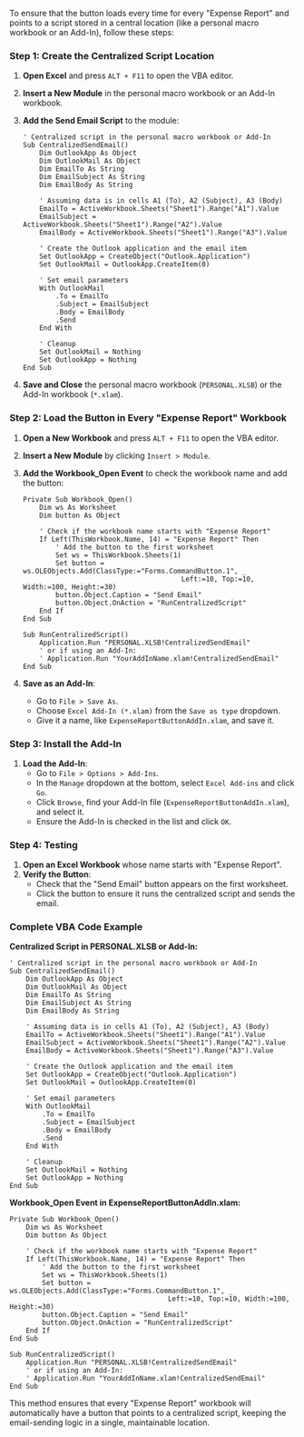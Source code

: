 To ensure that the button loads every time for every "Expense Report" and points to a script stored in a central location (like a personal macro workbook or an Add-In), follow these steps:

### Step 1: Create the Centralized Script Location

1. **Open Excel** and press `ALT + F11` to open the VBA editor.
2. **Insert a New Module** in the personal macro workbook or an Add-In workbook.
3. **Add the Send Email Script** to the module:

   ```vba
   ' Centralized script in the personal macro workbook or Add-In
   Sub CentralizedSendEmail()
       Dim OutlookApp As Object
       Dim OutlookMail As Object
       Dim EmailTo As String
       Dim EmailSubject As String
       Dim EmailBody As String
       
       ' Assuming data is in cells A1 (To), A2 (Subject), A3 (Body)
       EmailTo = ActiveWorkbook.Sheets("Sheet1").Range("A1").Value
       EmailSubject = ActiveWorkbook.Sheets("Sheet1").Range("A2").Value
       EmailBody = ActiveWorkbook.Sheets("Sheet1").Range("A3").Value

       ' Create the Outlook application and the email item
       Set OutlookApp = CreateObject("Outlook.Application")
       Set OutlookMail = OutlookApp.CreateItem(0)

       ' Set email parameters
       With OutlookMail
           .To = EmailTo
           .Subject = EmailSubject
           .Body = EmailBody
           .Send
       End With

       ' Cleanup
       Set OutlookMail = Nothing
       Set OutlookApp = Nothing
   End Sub
   ```

4. **Save and Close** the personal macro workbook (`PERSONAL.XLSB`) or the Add-In workbook (`*.xlam`).

### Step 2: Load the Button in Every "Expense Report" Workbook

1. **Open a New Workbook** and press `ALT + F11` to open the VBA editor.
2. **Insert a New Module** by clicking `Insert > Module`.
3. **Add the Workbook_Open Event** to check the workbook name and add the button:

   ```vba
   Private Sub Workbook_Open()
       Dim ws As Worksheet
       Dim button As Object
       
       ' Check if the workbook name starts with "Expense Report"
       If Left(ThisWorkbook.Name, 14) = "Expense Report" Then
           ' Add the button to the first worksheet
           Set ws = ThisWorkbook.Sheets(1)
           Set button = ws.OLEObjects.Add(ClassType:="Forms.CommandButton.1", _
                                          Left:=10, Top:=10, Width:=100, Height:=30)
           button.Object.Caption = "Send Email"
           button.Object.OnAction = "RunCentralizedScript"
       End If
   End Sub

   Sub RunCentralizedScript()
       Application.Run "PERSONAL.XLSB!CentralizedSendEmail"
       ' or if using an Add-In:
       ' Application.Run "YourAddInName.xlam!CentralizedSendEmail"
   End Sub
   ```

4. **Save as an Add-In**:
   - Go to `File > Save As`.
   - Choose `Excel Add-In (*.xlam)` from the `Save as type` dropdown.
   - Give it a name, like `ExpenseReportButtonAddIn.xlam`, and save it.

### Step 3: Install the Add-In

1. **Load the Add-In**:
   - Go to `File > Options > Add-Ins`.
   - In the `Manage` dropdown at the bottom, select `Excel Add-ins` and click `Go`.
   - Click `Browse`, find your Add-In file (`ExpenseReportButtonAddIn.xlam`), and select it.
   - Ensure the Add-In is checked in the list and click `OK`.

### Step 4: Testing

1. **Open an Excel Workbook** whose name starts with "Expense Report".
2. **Verify the Button**:
   - Check that the "Send Email" button appears on the first worksheet.
   - Click the button to ensure it runs the centralized script and sends the email.

### Complete VBA Code Example

**Centralized Script in PERSONAL.XLSB or Add-In:**

```vba
' Centralized script in the personal macro workbook or Add-In
Sub CentralizedSendEmail()
    Dim OutlookApp As Object
    Dim OutlookMail As Object
    Dim EmailTo As String
    Dim EmailSubject As String
    Dim EmailBody As String
    
    ' Assuming data is in cells A1 (To), A2 (Subject), A3 (Body)
    EmailTo = ActiveWorkbook.Sheets("Sheet1").Range("A1").Value
    EmailSubject = ActiveWorkbook.Sheets("Sheet1").Range("A2").Value
    EmailBody = ActiveWorkbook.Sheets("Sheet1").Range("A3").Value

    ' Create the Outlook application and the email item
    Set OutlookApp = CreateObject("Outlook.Application")
    Set OutlookMail = OutlookApp.CreateItem(0)

    ' Set email parameters
    With OutlookMail
        .To = EmailTo
        .Subject = EmailSubject
        .Body = EmailBody
        .Send
    End With

    ' Cleanup
    Set OutlookMail = Nothing
    Set OutlookApp = Nothing
End Sub
```

**Workbook_Open Event in ExpenseReportButtonAddIn.xlam:**

```vba
Private Sub Workbook_Open()
    Dim ws As Worksheet
    Dim button As Object
    
    ' Check if the workbook name starts with "Expense Report"
    If Left(ThisWorkbook.Name, 14) = "Expense Report" Then
        ' Add the button to the first worksheet
        Set ws = ThisWorkbook.Sheets(1)
        Set button = ws.OLEObjects.Add(ClassType:="Forms.CommandButton.1", _
                                       Left:=10, Top:=10, Width:=100, Height:=30)
        button.Object.Caption = "Send Email"
        button.Object.OnAction = "RunCentralizedScript"
    End If
End Sub

Sub RunCentralizedScript()
    Application.Run "PERSONAL.XLSB!CentralizedSendEmail"
    ' or if using an Add-In:
    ' Application.Run "YourAddInName.xlam!CentralizedSendEmail"
End Sub
```

This method ensures that every "Expense Report" workbook will automatically have a button that points to a centralized script, keeping the email-sending logic in a single, maintainable location.